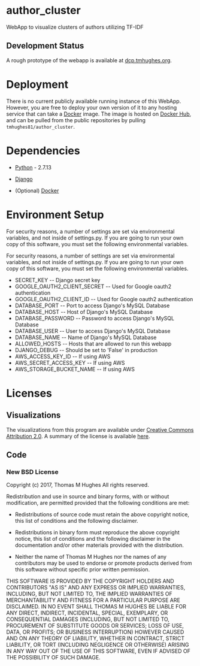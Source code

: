 # author_cluster
WebApp to visualize clusters of authors utilizing TF-IDF

## Development Status
A rough prototype of the webapp is available at [dcp.tmhughes.org](http://dcp.tmhughes.org/).

# Deployment
There is no current publicly available running instance of this WebApp.  However, you
are free to deploy your own version of it to any hosting service that can take a
[Docker](https://www.docker.com) image.  The image is hosted on
[Docker Hub](https://hub.docker.com/r/tmhughes81/author_cluster/), and can be pulled
from the public repositories by pulling `tmhughes81/author_cluster`.

# Dependencies

* [Python](https://www.python.org/downloads/release/python-2713/) - 2.7.13

* [Django](https://www.djangoproject.com)

* (Optional) [Docker](https://www.docker.com)

# Environment Setup
For security reasons, a number of settings are set via environmental variables, and not
inside of settings.py.  If you are going to run your own copy of this software, you must
set the following environmental variables.


For security reasons, a number of settings are set via environmental variables, and not
inside of settings.py.  If you are going to run your own copy of this software, you must
set the following environmental variables.

* SECRET_KEY -- Django secret key
* GOOGLE_OAUTH2_CLIENT_SECRET -- Used for Google oauth2 authentication
* GOOGLE_OAUTH2_CLIENT_ID -- Used for Google oauth2 authentication
* DATABASE_PORT -- Port to access Django's MySQL Database
* DATABASE_HOST -- Host of Django's MySQL Database
* DATABASE_PASSWORD -- Password to access Django's MySQL Database
* DATABASE_USER -- User to access Django's MySQL Database
* DATABASE_NAME -- Name of Django's MySQL Database
* ALLOWED_HOSTS -- Hosts that are allowed to run this webapp
* DJANGO_DEBUG -- Should be set to 'False' in production
* AWS_ACCESS_KEY_ID -- If using AWS
* AWS_SECRET_ACCESS_KEY -- If using AWS
* AWS_STORAGE_BUCKET_NAME -- If using AWS

# Licenses
## Visualizations
The visualizations from this program are available under 
[Creative Commons Attribution 2.0](https://creativecommons.org/licenses/by/2.0/legalcode).
A summary of the license is available [here](https://creativecommons.org/licenses/by/2.0/).

## Code
### New BSD License

Copyright (c) 2017, Thomas M Hughes
All rights reserved.

Redistribution and use in source and binary forms, with or without
modification, are permitted provided that the following conditions are met:

* Redistributions of source code must retain the above copyright notice, this list of 
conditions and the following disclaimer.

* Redistributions in binary form must reproduce the above copyright notice, this list 
of conditions and the following disclaimer in the documentation and/or other materials 
provided with the distribution.

* Neither the name of Thomas M Hughes nor the names of any contributors may be used to 
endorse or promote products derived from this software without specific prior written permission.

THIS SOFTWARE IS PROVIDED BY THE COPYRIGHT HOLDERS AND CONTRIBUTORS "AS IS" AND
ANY EXPRESS OR IMPLIED WARRANTIES, INCLUDING, BUT NOT LIMITED TO, THE IMPLIED
WARRANTIES OF MERCHANTABILITY AND FITNESS FOR A PARTICULAR PURPOSE ARE
DISCLAIMED. IN NO EVENT SHALL THOMAS M HUGHES BE LIABLE FOR ANY
DIRECT, INDIRECT, INCIDENTAL, SPECIAL, EXEMPLARY, OR CONSEQUENTIAL DAMAGES
(INCLUDING, BUT NOT LIMITED TO, PROCUREMENT OF SUBSTITUTE GOODS OR SERVICES;
LOSS OF USE, DATA, OR PROFITS; OR BUSINESS INTERRUPTION) HOWEVER CAUSED AND
ON ANY THEORY OF LIABILITY, WHETHER IN CONTRACT, STRICT LIABILITY, OR TORT
(INCLUDING NEGLIGENCE OR OTHERWISE) ARISING IN ANY WAY OUT OF THE USE OF THIS
SOFTWARE, EVEN IF ADVISED OF THE POSSIBILITY OF SUCH DAMAGE.

